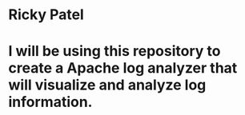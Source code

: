 # Ricky Patel
# I will be using this repository to create a Apache log analyzer that will visualize and analyze log information.
